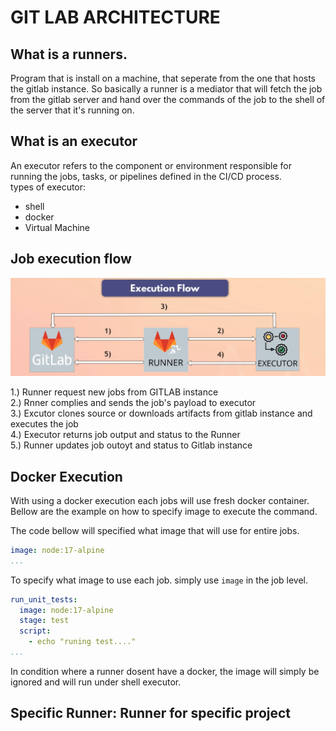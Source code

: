 # GIT LAB ARCHITECTURE

## What is a runners.

Program that is install on a machine, that seperate from the one that hosts the gitlab instance. So basically a runner is a mediator that will fetch the job from the gitlab server and hand over the commands of the job to the shell of the server that it's running on.

## What is an executor

An executor refers to the component or environment responsible for running the jobs, tasks, or pipelines defined in the CI/CD process. <br/>
types of executor:

<ul>
  <li>shell</li>
  <li>docker</li>
  <li>Virtual Machine</li>
</ul>

## Job execution flow

![CICD_in_highlevel](https://github.com/farellfebriano/GITLAB_CICD/blob/main/GitLab_Architecture/Image/gitlab_execution_flow.png?raw=true)

1.) Runner request new jobs from GITLAB instance <br/>
2.) Rnner complies and sends the job's payload to executor <br/>
3.) Excutor clones source or downloads artifacts from gitlab instance and executes the job <br/>
4.) Executor returns job output and status to the Runner <br/>
5.) Runner updates job outoyt and status to Gitlab instance <br/>

## Docker Execution

With using a docker execution each jobs will use fresh docker container. Bellow are the example on how to specify image to execute the command. <br/>

The code bellow will specified what image that will use for entire jobs.
```yaml
image: node:17-alpine
...
```
To specify what image to use each job. simply use `image` in the job level.
```yaml
run_unit_tests:
  image: node:17-alpine
  stage: test
  script:
    - echo "runing test...."
...
```
In condition where a runner dosent have a docker, the image will simply be ignored and will run under shell executor.

## Specific Runner: Runner for specific project


